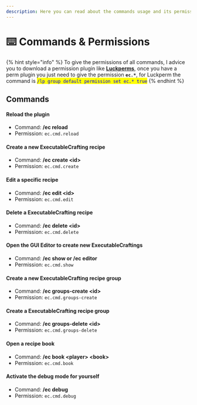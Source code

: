 ```yaml
---
description: Here you can read about the commands usage and its permissions
---
```


# ⌨️ Commands & Permissions

{% hint style="info" %}
To give the permissions of all commands, I advice you to download a permission plugin like [**Luckperms**](https://www.spigotmc.org/resources/luckperms.28140/), once you have a perm plugin you just need to give the permission **`ec.*`**, for Luckperm the command is  <mark style="color:blue;">`/lp group default permission set ec.* true`</mark>
{% endhint %}

## Commands

#### Reload the plugin

* Command: **/ec reload**
* Permission: `ec.cmd.reload`

#### Create a new ExecutableCrafting recipe

* Command: **/ec create \<id>**
* Permission: `ec.cmd.create`

#### Edit a specific recipe

* Command: **/ec edit \<id>**
* Permission: `ec.cmd.edit`

#### Delete a ExecutableCrafting recipe

* Command: **/ec delete \<id>**
* Permission: `ec.cmd.delete`

#### Open the GUI Editor to create new ExecutableCraftings

* Command: **/ec show or /ec editor**
* Permission: `ec.cmd.show`

#### Create a new ExecutableCrafting recipe group

* Command: **/ec groups-create \<id>**
* Permission: `ec.cmd.groups-create`

#### Create a ExecutableCrafting recipe group

* Command: **/ec groups-delete \<id>**
* Permission: `ec.cmd.groups-delete`

#### Open a recipe book

* Command: **/ec book \<player> \<book>**
* Permission: `ec.cmd.book`

#### Activate the debug mode for yourself

* Command: **/ec debug**
* Permission: `ec.cmd.debug`
